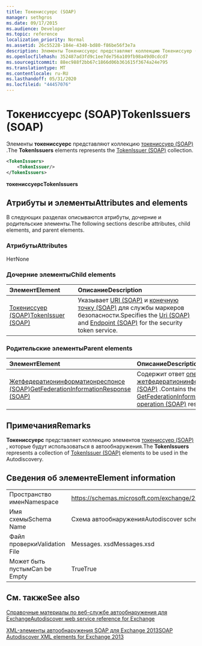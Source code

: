 ```yaml
---
title: Токениссуерс (SOAP)
manager: sethgros
ms.date: 09/17/2015
ms.audience: Developer
ms.topic: reference
localization_priority: Normal
ms.assetid: 26c55228-184e-4340-bd80-f86be56f3e7a
description: Элементы Токениссуерс представляют коллекцию Токениссуер (SOAP).
ms.openlocfilehash: 352487ad3fd9c1ee7de756a109fb98a49d0cdcd7
ms.sourcegitcommit: 88ec988f2bb67c1866d06b361615f3674a24e795
ms.translationtype: MT
ms.contentlocale: ru-RU
ms.lasthandoff: 05/31/2020
ms.locfileid: "44457076"
---
```

# <a name="tokenissuers-soap"></a><span data-ttu-id="ef6e5-103">Токениссуерс (SOAP)</span><span class="sxs-lookup"><span data-stu-id="ef6e5-103">TokenIssuers (SOAP)</span></span>

<span data-ttu-id="ef6e5-104">Элементы **токениссуерс** представляют коллекцию [токениссуер (SOAP)](tokenissuer-soap.md) .</span><span class="sxs-lookup"><span data-stu-id="ef6e5-104">The **TokenIssuers** elements represents the [TokenIssuer (SOAP)](tokenissuer-soap.md) collection.</span></span> 
  
```XML
<TokenIssuers>
    <TokenIssuer/>
</TokenIssuers>
```

 <span data-ttu-id="ef6e5-105">**токениссуерс**</span><span class="sxs-lookup"><span data-stu-id="ef6e5-105">**TokenIssuers**</span></span>
## <a name="attributes-and-elements"></a><span data-ttu-id="ef6e5-106">Атрибуты и элементы</span><span class="sxs-lookup"><span data-stu-id="ef6e5-106">Attributes and elements</span></span>

<span data-ttu-id="ef6e5-107">В следующих разделах описываются атрибуты, дочерние и родительские элементы.</span><span class="sxs-lookup"><span data-stu-id="ef6e5-107">The following sections describe attributes, child elements, and parent elements.</span></span>
  
### <a name="attributes"></a><span data-ttu-id="ef6e5-108">Атрибуты</span><span class="sxs-lookup"><span data-stu-id="ef6e5-108">Attributes</span></span>

<span data-ttu-id="ef6e5-109">Нет</span><span class="sxs-lookup"><span data-stu-id="ef6e5-109">None</span></span>
  
### <a name="child-elements"></a><span data-ttu-id="ef6e5-110">Дочерние элементы</span><span class="sxs-lookup"><span data-stu-id="ef6e5-110">Child elements</span></span>

|<span data-ttu-id="ef6e5-111">**Элемент**</span><span class="sxs-lookup"><span data-stu-id="ef6e5-111">**Element**</span></span>|<span data-ttu-id="ef6e5-112">**Описание**</span><span class="sxs-lookup"><span data-stu-id="ef6e5-112">**Description**</span></span>|
|:-----|:-----|
|[<span data-ttu-id="ef6e5-113">Токениссуер (SOAP)</span><span class="sxs-lookup"><span data-stu-id="ef6e5-113">TokenIssuer (SOAP)</span></span>](tokenissuer-soap.md) <br/> |<span data-ttu-id="ef6e5-114">Указывает [URI (SOAP)](uri-soap.md) и [конечную точку (SOAP)](endpoint-soap.md) для службы маркеров безопасности.</span><span class="sxs-lookup"><span data-stu-id="ef6e5-114">Specifies the [Uri (SOAP)](uri-soap.md) and [Endpoint (SOAP)](endpoint-soap.md) for the security token service.</span></span>  <br/> |
   
### <a name="parent-elements"></a><span data-ttu-id="ef6e5-115">Родительские элементы</span><span class="sxs-lookup"><span data-stu-id="ef6e5-115">Parent elements</span></span>

|<span data-ttu-id="ef6e5-116">**Элемент**</span><span class="sxs-lookup"><span data-stu-id="ef6e5-116">**Element**</span></span>|<span data-ttu-id="ef6e5-117">**Описание**</span><span class="sxs-lookup"><span data-stu-id="ef6e5-117">**Description**</span></span>|
|:-----|:-----|
|[<span data-ttu-id="ef6e5-118">Жетфедератионинформатионреспонсе (SOAP)</span><span class="sxs-lookup"><span data-stu-id="ef6e5-118">GetFederationInformationResponse (SOAP)</span></span>](getfederationinformationresponse-soap.md) <br/> |<span data-ttu-id="ef6e5-119">Содержит ответ [операции жетфедератионинформатион (SOAP)](getfederationinformation-operation-soap.md) .</span><span class="sxs-lookup"><span data-stu-id="ef6e5-119">Contains the [GetFederationInformation operation (SOAP)](getfederationinformation-operation-soap.md) response.</span></span>  <br/> |
   
## <a name="remarks"></a><span data-ttu-id="ef6e5-120">Примечания</span><span class="sxs-lookup"><span data-stu-id="ef6e5-120">Remarks</span></span>

<span data-ttu-id="ef6e5-121">**Токениссуерс** представляет коллекцию элементов [токениссуер (SOAP)](tokenissuer-soap.md) , которые будут использоваться в автообнаружения.</span><span class="sxs-lookup"><span data-stu-id="ef6e5-121">The **TokenIssuers** represents a collection of [TokenIssuer (SOAP)](tokenissuer-soap.md) elements to be used in the Autodiscovery.</span></span> 
  
## <a name="element-information"></a><span data-ttu-id="ef6e5-122">Сведения об элементе</span><span class="sxs-lookup"><span data-stu-id="ef6e5-122">Element information</span></span>

|||
|:-----|:-----|
|<span data-ttu-id="ef6e5-123">Пространство имен</span><span class="sxs-lookup"><span data-stu-id="ef6e5-123">Namespace</span></span>  <br/> |https://schemas.microsoft.com/exchange/2010/Autodiscover  <br/> |
|<span data-ttu-id="ef6e5-124">Имя схемы</span><span class="sxs-lookup"><span data-stu-id="ef6e5-124">Schema Name</span></span>  <br/> |<span data-ttu-id="ef6e5-125">Схема автообнаружения</span><span class="sxs-lookup"><span data-stu-id="ef6e5-125">Autodiscover schema</span></span>  <br/> |
|<span data-ttu-id="ef6e5-126">Файл проверки</span><span class="sxs-lookup"><span data-stu-id="ef6e5-126">Validation File</span></span>  <br/> |<span data-ttu-id="ef6e5-127">Messages. xsd</span><span class="sxs-lookup"><span data-stu-id="ef6e5-127">Messages.xsd</span></span>  <br/> |
|<span data-ttu-id="ef6e5-128">Может быть пустым</span><span class="sxs-lookup"><span data-stu-id="ef6e5-128">Can be Empty</span></span>  <br/> |<span data-ttu-id="ef6e5-129">True</span><span class="sxs-lookup"><span data-stu-id="ef6e5-129">True</span></span>  <br/> |
   
## <a name="see-also"></a><span data-ttu-id="ef6e5-130">См. также</span><span class="sxs-lookup"><span data-stu-id="ef6e5-130">See also</span></span>



[<span data-ttu-id="ef6e5-131">Справочные материалы по веб-службе автообнаружения для Exchange</span><span class="sxs-lookup"><span data-stu-id="ef6e5-131">Autodiscover web service reference for Exchange</span></span>](autodiscover-web-service-reference-for-exchange.md)
  
[<span data-ttu-id="ef6e5-132">XML-элементы автообнаружения SOAP для Exchange 2013</span><span class="sxs-lookup"><span data-stu-id="ef6e5-132">SOAP Autodiscover XML elements for Exchange 2013</span></span>](soap-autodiscover-xml-elements-for-exchange-2013.md)

